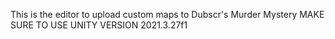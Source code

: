This is the editor to upload custom maps to Dubscr's Murder Mystery
MAKE SURE TO USE UNITY VERSION 2021.3.27f1

